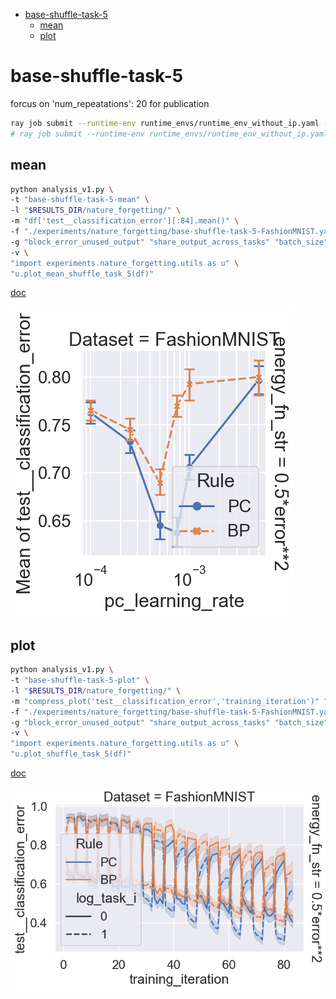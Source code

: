 - [base-shuffle-task-5](#base-shuffle-task-5)
  - [mean](#mean)
  - [plot](#plot)

<!-- # base

```bash
ray job submit --runtime-env runtime_envs/runtime_env_without_ip.yaml --address $PSSR -- python main.py -c nature_forgetting/base
```

## mean

```bash
python analysis_v1.py \
-p "sns.set_theme()" \
-t "mean" \
-l "$RESULTS_DIR/nature_forgetting/" \
-m "df['test__classification_error'].mean()" \
-f "./experiments/nature_forgetting/base.yaml" \
-g "block_error_unused_output" "share_output_across_tasks" "batch_size" \
-v \
"import experiments.nature_forgetting.utils as u" \
"u.plot_mean(df)"
```

[doc](./mean.md)

## plot

```bash
python analysis_v1.py \
-p "sns.set_theme()" \
-t "plot" \
-l "$RESULTS_DIR/nature_forgetting/" \
-m "compress_plot('test__classification_error','training_iteration')" "df['test__classification_error'].mean()" \
-f "./experiments/nature_forgetting/base.yaml" \
-g "block_error_unused_output" "share_output_across_tasks" "batch_size" \
-v \
"import experiments.nature_forgetting.utils as u" \
"u.plot(df)"
```

[doc](./plot.md)

'block_error_unused_output': False, 'share_output_across_tasks': True, 'batch_size': 60 is the best, focusing on these configs

# base-1

```bash
ray job submit --runtime-env runtime_envs/runtime_env_without_ip.yaml --address $PSSR -- python main.py -c nature_forgetting/base-1
```

## mean

```bash
python analysis_v1.py \
-p "sns.set_theme()" \
-t "base-1-mean" \
-l "$RESULTS_DIR/nature_forgetting/" \
-m "df['test__classification_error'].mean()" \
-f "./experiments/nature_forgetting/base-1.yaml" \
-g "block_error_unused_output" "share_output_across_tasks" "batch_size" \
-v \
"import experiments.nature_forgetting.utils as u" \
"u.plot_mean(df)"
```

[doc](./base-1-mean.md)

## plot

```bash
python analysis_v1.py \
-p "sns.set_theme()" \
-t "base-1-plot" \
-l "$RESULTS_DIR/nature_forgetting/" \
-m "compress_plot('test__classification_error','training_iteration')" "df['test__classification_error'].mean()" \
-f "./experiments/nature_forgetting/base-1.yaml" \
-g "block_error_unused_output" "share_output_across_tasks" "batch_size" \
-v \
"import experiments.nature_forgetting.utils as u" \
"u.plot(df)"
```

[doc](./base-1-plot.md)

'batch_size': 500 has most significant difference between RD and BP

# base-2

```bash
ray job submit --runtime-env runtime_envs/runtime_env_without_ip.yaml --address $PSSR -- python main.py -c nature_forgetting/base-2
```

## mean

```bash
python analysis_v1.py \
-p "sns.set_theme()" \
-t "base-2-mean" \
-l "$RESULTS_DIR/nature_forgetting/" \
-m "df['test__classification_error'].mean()" \
-f "./experiments/nature_forgetting/base-2.yaml" \
-g "block_error_unused_output" "share_output_across_tasks" "batch_size" "num_repeatations" \
-v \
"import experiments.nature_forgetting.utils as u" \
"u.plot_mean(df)"
```

[doc](./base-2-mean.md)

## plot

```bash
python analysis_v1.py \
-p "sns.set_theme()" \
-t "base-2-plot" \
-l "$RESULTS_DIR/nature_forgetting/" \
-m "compress_plot('test__classification_error','training_iteration')" "df['test__classification_error'].mean()" \
-f "./experiments/nature_forgetting/base-2.yaml" \
-g "block_error_unused_output" "share_output_across_tasks" "batch_size" "num_repeatations" \
-v \
"import experiments.nature_forgetting.utils as u" \
"u.plot(df)"
```

[doc](./base-2-plot.md)

Shuffle task to cancel bias across task selection.

# base-shuffle-task

```bash
ray job submit --runtime-env runtime_envs/runtime_env_without_ip.yaml --address $PSSR -- python main.py -c nature_forgetting/base-shuffle-task
```

## mean

```bash
python analysis_v1.py \
-p "sns.set_theme()" \
-t "base-shuffle-task-mean" \
-l "$RESULTS_DIR/nature_forgetting/" \
-m "df['test__classification_error'].mean()" \
-f "./experiments/nature_forgetting/base-shuffle-task.yaml" \
-g "block_error_unused_output" "share_output_across_tasks" "batch_size" "num_repeatations" \
-v \
"import experiments.nature_forgetting.utils as u" \
"u.plot_mean(df)"
```

[doc](./base-shuffle-task-mean.md)

## plot

```bash
python analysis_v1.py \
-p "sns.set_theme()" \
-t "base-shuffle-task-plot" \
-l "$RESULTS_DIR/nature_forgetting/" \
-m "compress_plot('test__classification_error','training_iteration')" "df['test__classification_error'].mean()" \
-f "./experiments/nature_forgetting/base-shuffle-task.yaml" \
-g "block_error_unused_output" "share_output_across_tasks" "batch_size" "num_repeatations" \
-v \
"import experiments.nature_forgetting.utils as u" \
"u.plot(df)"
```

[doc](./base-shuffle-task-plot.md)

# base-shuffle-task-1

```bash
ray job submit --runtime-env runtime_envs/runtime_env_without_ip.yaml --address $PSSR -- python main.py -c nature_forgetting/base-shuffle-task-1
```

## mean

```bash
python analysis_v1.py \
-p "sns.set_theme()" \
-t "base-shuffle-task-1-mean" \
-l "$RESULTS_DIR/nature_forgetting/" \
-m "df['test__classification_error'].mean()" \
-f "./experiments/nature_forgetting/base-shuffle-task-1.yaml" \
-g "block_error_unused_output" "share_output_across_tasks" "batch_size" "num_repeatations" \
-v \
"import experiments.nature_forgetting.utils as u" \
"u.plot_mean(df)"
```

[doc](./base-shuffle-task-1-mean.md)

## plot

```bash
python analysis_v1.py \
-p "sns.set_theme()" \
-t "base-shuffle-task-1-plot" \
-l "$RESULTS_DIR/nature_forgetting/" \
-m "compress_plot('test__classification_error','training_iteration')" "df['test__classification_error'].mean()" \
-f "./experiments/nature_forgetting/base-shuffle-task-1.yaml" \
-g "block_error_unused_output" "share_output_across_tasks" "batch_size" "num_repeatations" \
-v \
"import experiments.nature_forgetting.utils as u" \
"u.plot(df)"
```

[doc](./base-shuffle-task-1-plot.md)

- 'block_error_unused_output': False, 'share_output_across_tasks': True, 'batch_size': 500, 'num_repeatations': 4
- 'block_error_unused_output': False, 'share_output_across_tasks': True, 'batch_size': 500, 'num_repeatations': 20

These two looks nice, keep going.

# base-shuffle-task-2

- 'batch_size': 500, 'num_repeatations': 4

I feel this one is most appropriate.

```bash
CUDA_VISIBLE_DEVICES=1,2,3 ray job submit --runtime-env runtime_envs/runtime_env_without_ip.yaml --address $PSSR -- python main.py -c nature_forgetting/base-shuffle-task-2
```

## mean

```bash
python analysis_v1.py \
-p "sns.set_theme()" \
-t "base-shuffle-task-2-mean" \
-l "$RESULTS_DIR/nature_forgetting/" \
-m "df['test__classification_error'].mean()" \
-f "./experiments/nature_forgetting/base-shuffle-task-2.yaml" \
-g "block_error_unused_output" "share_output_across_tasks" "batch_size" "num_repeatations" "partial_num" \
-v \
"import experiments.nature_forgetting.utils as u" \
"u.plot_mean(df)"
```

[doc](./base-shuffle-task-2-mean.md)

## plot

```bash
python analysis_v1.py \
-p "sns.set_theme()" \
-t "base-shuffle-task-2-plot" \
-l "$RESULTS_DIR/nature_forgetting/" \
-m "compress_plot('test__classification_error','training_iteration')" "df['test__classification_error'].mean()" \
-f "./experiments/nature_forgetting/base-shuffle-task-2.yaml" \
-g "block_error_unused_output" "share_output_across_tasks" "batch_size" "num_repeatations" "partial_num" \
-v \
"import experiments.nature_forgetting.utils as u" \
"u.plot(df)"
```

[doc](./base-shuffle-task-2-plot.md)

# base-shuffle-task-3

'partial_num': 600 for FashionMNIST
'partial_num': 6000 for CIFAR10

```bash
CUDA_VISIBLE_DEVICES=1 ray job submit --runtime-env runtime_envs/runtime_env_without_ip.yaml --address $PSSR -- python main.py -c nature_forgetting/base-shuffle-task-3-FashionMNIST
CUDA_VISIBLE_DEVICES=3 ray job submit --runtime-env runtime_envs/runtime_env_without_ip.yaml --address $PSSR -- python main.py -c nature_forgetting/base-shuffle-task-3-CIFAR10
```

## mean

```bash
python analysis_v1.py \
-t "base-shuffle-task-3-mean" \
-l "$RESULTS_DIR/nature_forgetting/" \
-m "df['test__classification_error'].mean()" \
-f "./experiments/nature_forgetting/base-shuffle-task-3-FashionMNIST.yaml" "./experiments/nature_forgetting/base-shuffle-task-3-CIFAR10.yaml" \
-g "block_error_unused_output" "share_output_across_tasks" "batch_size" "num_repeatations" \
-v \
"import experiments.nature_forgetting.utils as u" \
"u.plot_mean_shuffle_task_3(df)"
```

[doc](./base-shuffle-task-3-mean.md)

## plot

```bash
python analysis_v1.py \
-t "base-shuffle-task-3-plot" \
-l "$RESULTS_DIR/nature_forgetting/" \
-m "compress_plot('test__classification_error','training_iteration')" "df['test__classification_error'].mean()" \
-f "./experiments/nature_forgetting/base-shuffle-task-3-FashionMNIST.yaml" "./experiments/nature_forgetting/base-shuffle-task-3-CIFAR10.yaml" \
-g "block_error_unused_output" "share_output_across_tasks" "batch_size" "num_repeatations" \
-v \
"import experiments.nature_forgetting.utils as u" \
"u.plot_shuffle_task_3(df)"
```

[doc](./base-shuffle-task-3-plot.md)

# base-shuffle-task-4

looking at both 'num_repeatations': 20 and 4

```bash
ray job submit --runtime-env runtime_envs/runtime_env_without_ip.yaml --address $PSSR -- python main.py -c nature_forgetting/base-shuffle-task-4-FashionMNIST
CUDA_VISIBLE_DEVICES=0,3 ray job submit --runtime-env runtime_envs/runtime_env_without_ip.yaml --address $PSSR -- python main.py -c nature_forgetting/base-shuffle-task-4-CIFAR10
```

## mean

```bash
python analysis_v1.py \
-t "base-shuffle-task-4-mean" \
-l "$RESULTS_DIR/nature_forgetting/" \
-m "df['test__classification_error'].mean()" \
-f "./experiments/nature_forgetting/base-shuffle-task-4-FashionMNIST.yaml" "./experiments/nature_forgetting/base-shuffle-task-4-CIFAR10.yaml" \
-g "block_error_unused_output" "share_output_across_tasks" "batch_size" "num_repeatations" \
-v \
"import experiments.nature_forgetting.utils as u" \
"u.plot_mean_shuffle_task_3(df)"
```

[doc](./base-shuffle-task-4-mean.md)

## plot

```bash
python analysis_v1.py \
-t "base-shuffle-task-4-plot" \
-l "$RESULTS_DIR/nature_forgetting/" \
-m "compress_plot('test__classification_error','training_iteration')" "df['test__classification_error'].mean()" \
-f "./experiments/nature_forgetting/base-shuffle-task-4-FashionMNIST.yaml" "./experiments/nature_forgetting/base-shuffle-task-4-CIFAR10.yaml" \
-g "block_error_unused_output" "share_output_across_tasks" "batch_size" "num_repeatations" \
-v \
"import experiments.nature_forgetting.utils as u" \
"u.plot_shuffle_task_3(df)"
```

[doc](./base-shuffle-task-4-plot.md) -->

# base-shuffle-task-5

forcus on 'num_repeatations': 20 for publication

```bash
ray job submit --runtime-env runtime_envs/runtime_env_without_ip.yaml --address $PSSR -- python main.py -c nature_forgetting/base-shuffle-task-5-FashionMNIST
# ray job submit --runtime-env runtime_envs/runtime_env_without_ip.yaml --address $PSSR -- python main.py -c nature_forgetting/base-shuffle-task-5-CIFAR10
```

## mean

```bash
python analysis_v1.py \
-t "base-shuffle-task-5-mean" \
-l "$RESULTS_DIR/nature_forgetting/" \
-m "df['test__classification_error'][:84].mean()" \
-f "./experiments/nature_forgetting/base-shuffle-task-5-FashionMNIST.yaml" \
-g "block_error_unused_output" "share_output_across_tasks" "batch_size" "num_repeatations" \
-v \
"import experiments.nature_forgetting.utils as u" \
"u.plot_mean_shuffle_task_5(df)"
```

[doc](./base-shuffle-task-5-mean.md)

![](./base-shuffle-task-5-mean-False_True_500_20.png)

## plot

```bash
python analysis_v1.py \
-t "base-shuffle-task-5-plot" \
-l "$RESULTS_DIR/nature_forgetting/" \
-m "compress_plot('test__classification_error','training_iteration')" "df['test__classification_error'][:84].mean()" \
-f "./experiments/nature_forgetting/base-shuffle-task-5-FashionMNIST.yaml" \
-g "block_error_unused_output" "share_output_across_tasks" "batch_size" "num_repeatations" \
-v \
"import experiments.nature_forgetting.utils as u" \
"u.plot_shuffle_task_5(df)"
```

[doc](./base-shuffle-task-5-plot.md)

![](./base-shuffle-task-5-plot-False_True_500_20.png)

<!-- ## mean-fr

split by resuming and nature_forgetting

```bash
ray job submit --runtime-env runtime_envs/runtime_env_without_ip.yaml --address $PSSR -- python main.py -c nature_forgetting/base-shuffle-task-5-FashionMNIST-fr
ray job submit --runtime-env runtime_envs/runtime_env_without_ip.yaml --address $PSSR -- python main.py -c nature_forgetting/base-shuffle-task-5-CIFAR10-fr
```

```bash
python analysis_v1.py \
-t "base-shuffle-task-5-mean-fr" \
-l "$RESULTS_DIR/nature_forgetting/" \
-m "df['test__classification_error'][:84].mean()" \
-f "./experiments/nature_forgetting/base-shuffle-task-5-FashionMNIST-fr.yaml" "./experiments/nature_forgetting/base-shuffle-task-5-CIFAR10-fr.yaml" \
-g "block_error_unused_output" "share_output_across_tasks" "batch_size" "num_repeatations" \
-v \
"import experiments.nature_forgetting.utils as u" \
"u.plot_mean_shuffle_task_5_fr(df)"
```

[doc](./base-shuffle-task-5-mean-fr.md) -->
